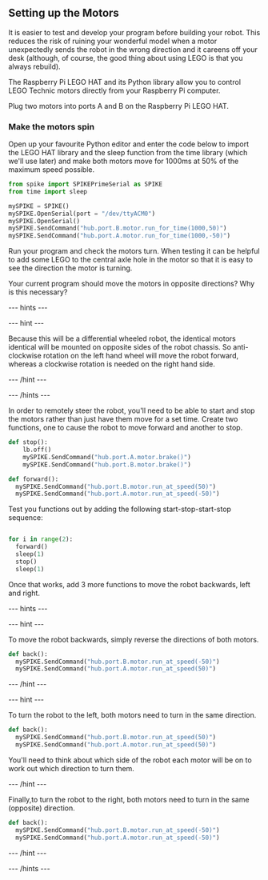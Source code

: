 ## Setting up the Motors

It is easier to test and develop your program before building your robot. This reduces the risk of ruining your wonderful model when a motor unexpectedly sends the robot in the wrong direction and it careens off your desk (although, of course, the good thing about using LEGO is that you always rebuild).

The Raspberry Pi LEGO HAT and its Python library allow you to control LEGO Technic motors directly from your Raspberry Pi computer.

Plug two motors into ports A and B on the Raspberry Pi LEGO HAT.  

### Make the motors spin

Open up your favourite Python editor and enter the code below to import the LEGO HAT library and the sleep function from the time library (which we'll use later) and make both motors move for 1000ms at 50% of the maximum speed possible.

```python
from spike import SPIKEPrimeSerial as SPIKE
from time import sleep

mySPIKE = SPIKE()
mySPIKE.OpenSerial(port = "/dev/ttyACM0")
mySPIKE.OpenSerial()
mySPIKE.SendCommand("hub.port.B.motor.run_for_time(1000,50)")
mySPIKE.SendCommand("hub.port.A.motor.run_for_time(1000,-50)")
```

Run your program and check the motors turn. When testing it can be helpful to add some LEGO to the central axle hole in the motor so that it is easy to see the direction the motor is turning.

Your current program should move the motors in opposite directions? Why is this necessary?

--- hints ---


--- hint ---

Because this will be a differential wheeled robot,  the identical motors identical will be mounted on opposite sides of the robot chassis. So anti-clockwise rotation on the left hand wheel will move the robot forward, whereas a clockwise rotation is needed on the right hand side.

--- /hint ---

--- /hints ---

In order to remotely steer the robot, you'll need to be able to start and stop the motors rather than just have them move for a set time.   Create two functions, one to cause the robot to move forward and another to stop.

```python
def stop():
    lb.off()
    mySPIKE.SendCommand("hub.port.A.motor.brake()")
    mySPIKE.SendCommand("hub.port.B.motor.brake()")

def forward():
  mySPIKE.SendCommand("hub.port.B.motor.run_at_speed(50)")
  mySPIKE.SendCommand("hub.port.A.motor.run_at_speed(-50)")

```

Test you functions out by adding the following start-stop-start-stop sequence:

```python

for i in range(2):
  forward()
  sleep(1)
  stop()
  sleep(1)
```

Once that works, add 3 more functions to move the robot backwards, left and right.

--- hints ---


--- hint ---

To move the robot backwards, simply reverse the directions of both motors.

```python
def back():
  mySPIKE.SendCommand("hub.port.B.motor.run_at_speed(-50)")
  mySPIKE.SendCommand("hub.port.A.motor.run_at_speed(50)")

```

--- /hint ---

--- hint ---

To turn the robot to the left, both motors need to turn in the same direction.

```python
def back():
  mySPIKE.SendCommand("hub.port.B.motor.run_at_speed(50)")
  mySPIKE.SendCommand("hub.port.A.motor.run_at_speed(50)")

```

You'll need to think about which side of the robot each motor will be on to work out which direction to turn them.

--- /hint ---

Finally,to turn the robot to the right, both motors need to turn in the same (opposite) direction.

```python
def back():
  mySPIKE.SendCommand("hub.port.B.motor.run_at_speed(-50)")
  mySPIKE.SendCommand("hub.port.A.motor.run_at_speed(-50)")

```


--- /hint ---

--- /hints ---
